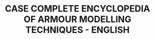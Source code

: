 ---
layout: product
title: "CASE COMPLETE ENCYCLOPEDIA OF ARMOUR MODELLING TECHNIQUES - ENGLISH"
price: "700" 
desc: "Kutija za enciklopediju"
img_path: "/assets/img/A.MIG-6149E.webp"
brand: "AMMO"
available: false
special_offer: false
new: false
soon: false
cat: "090000"
subcat: "090100"
subsubcat: "090101"
sifra: "A.MIG-6149E"
popular: false
spec: false
---